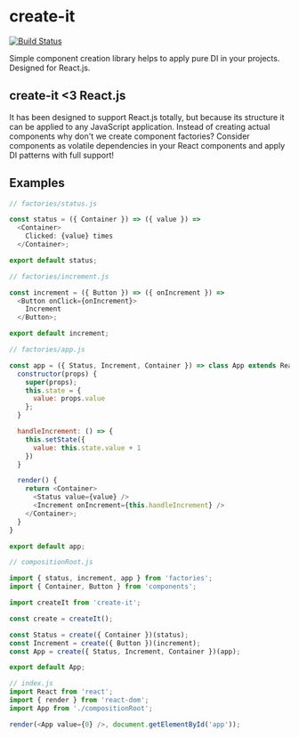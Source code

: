 create-it
=========

[![Build Status](https://travis-ci.org/szabototo89/create-it.svg?branch=master)](https://travis-ci.org/szabototo89/create-it)

Simple component creation library helps to apply pure DI in your projects. Designed for React.js. 

## create-it <3 React.js

It has been designed to support React.js totally, but because its structure it can be applied to any JavaScript application. Instead of creating actual components why don't we create component factories? Consider components as volatile dependencies in your React components and apply DI patterns with full support! 

## Examples

```js
// factories/status.js

const status = ({ Container }) => ({ value }) => 
  <Container>
    Clicked: {value} times
  </Container>;

export default status;

// factories/increment.js

const increment = ({ Button }) => ({ onIncrement }) => 
  <Button onClick={onIncrement}>
    Increment
  </Button>;

export default increment;

// factories/app.js

const app = ({ Status, Increment, Container }) => class App extends React.Component { 
  constructor(props) {
    super(props);
    this.state = {
      value: props.value
    };
  } 

  handleIncrement: () => {
    this.setState({
      value: this.state.value + 1
    })
  }

  render() {
    return <Container>
      <Status value={value} />
      <Increment onIncrement={this.handleIncrement} />
    </Container>;
  } 
}

export default app;

// compositionRoot.js

import { status, increment, app } from 'factories';
import { Container, Button } from 'components';

import createIt from 'create-it';

const create = createIt();

const Status = create({ Container })(status);
const Increment = create({ Button })(increment);
const App = create({ Status, Increment, Container })(app);

export default App;

// index.js
import React from 'react';
import { render } from 'react-dom';
import App from './compositionRoot';

render(<App value={0} />, document.getElementById('app'));

```